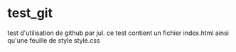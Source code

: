 # test_git
test d'utilisation de github par jul.
ce test contient un fichier index.html ainsi qu'une feuille de style style.css
